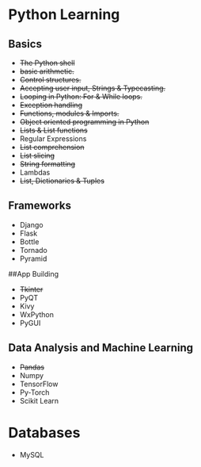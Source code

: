 # Python Learning
## Basics

* ~~The Python shell~~
* ~~basic arithmetic.~~
* ~~Control structures.~~
* ~~Accepting user input, Strings & Typecasting.~~
* ~~Looping in Python: For & While loops.~~
* ~~Exception handling~~
* ~~Functions, modules & Imports.~~
* ~~Object oriented programming in Python~~
* ~~Lists & List functions~~
* Regular Expressions
* ~~List comprehension~~
* ~~List slicing~~
* ~~String formatting~~
* Lambdas
* ~~List, Dictionaries & Tuples~~

## Frameworks
* Django
* Flask
* Bottle
* Tornado
* Pyramid

##App Building
* ~~Tkinter~~
* PyQT
* Kivy
* WxPython
* PyGUI

## Data Analysis and Machine Learning
* ~~Pandas~~
* Numpy
* TensorFlow
* Py-Torch
* Scikit Learn

# Databases
* MySQL
